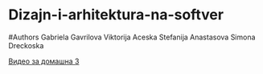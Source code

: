 # Dizajn-i-arhitektura-na-softver
#Authors
Gabriela Gavrilova
Viktorija Aceska
Stefanija Anastasova
Simona Dreckoska

<a href="https://www.youtube.com/watch?v=H2ZvK-SfKXE">Видео за домашна 3</a>
